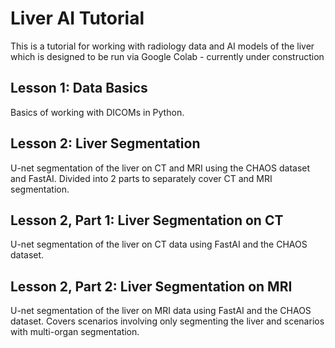 # Liver AI Tutorial
This is a tutorial for working with radiology data and AI models of the liver which is designed to be run via Google Colab - currently under construction

## Lesson 1: Data Basics

Basics of working with DICOMs in Python.

## Lesson 2: Liver Segmentation

U-net segmentation of the liver on CT and MRI using the CHAOS dataset and FastAI. Divided into 2 parts to separately cover CT and MRI segmentation.

## Lesson 2, Part 1: Liver Segmentation on CT

U-net segmentation of the liver on CT data using FastAI and the CHAOS dataset.

## Lesson 2, Part 2: Liver Segmentation on MRI

U-net segmentation of the liver on MRI data using FastAI and the CHAOS dataset. Covers scenarios involving only segmenting the liver and scenarios with multi-organ segmentation.
